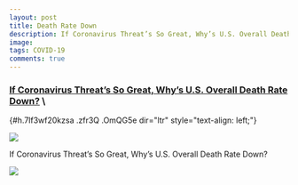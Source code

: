 ```yaml
---
layout: post
title: Death Rate Down
description: If Coronavirus Threat’s So Great, Why’s U.S. Overall Death Rate Down?
image: 
tags: COVID-19
comments: true
---
```


### [If Coronavirus Threat’s So Great, Why’s U.S. Overall Death Rate Down?](https://www.google.com/url?q=https%3A%2F%2Fissuesinsights.com%2F2020%2F04%2F28%2Fif-coronavirus-threats-so-great-whys-u-s-overall-death-rate-down%2F&sa=D&sntz=1&usg=AFQjCNG6WW4SRx09iqNRvFYDxIcpN_nnow) \
 {#h.7lf3wf20kzsa .zfr3Q .OmQG5e dir="ltr" style="text-align: left;"}

[![](https://lh6.googleusercontent.com/4PBkwa0Cmx6ps0-OLOvLUrDWPZhdMXfRzVAcAivhTmQmfBnj7B3sukS1JpSR3KkDfhvQAblIC0Pw6H4jLONp4eqKQnc5nZ7ZdZ76b44GLfxilk41ens=w1280)](https://www.google.com/url?q=https%3A%2F%2Fredcap.med.usc.edu%2Fsurveys%2F%3Fs%3DJ7KEL4YTKT&sa=D&sntz=1&usg=AFQjCNGgmJPVlIxKzdq9Pd16K5HC0kstRQ)

If Coronavirus Threat’s So Great, Why’s U.S. Overall Death Rate Down?

![](https://lh4.googleusercontent.com/Pyjg-vkoVgbWlFTJ9PK9c3VrHygQolkQAS1fibw2__Z47E4icg-japoEzwrmihgX3SuYtf11Oj4sK2t1eA9hM5nFJLdSEjXGzMKS-VsRZ7q452VpD5w=w1280)
